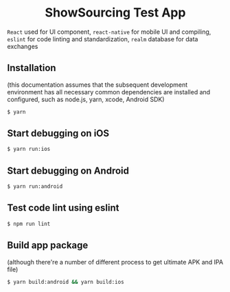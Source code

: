 <h1 align="center">ShowSourcing Test App</h1>

`React` used for UI component, `react-native` for mobile UI and compiling,  `eslint` for code linting and standardization, `realm` database for data exchanges

## Installation
(this documentation assumes that the subsequent development environment has all necessary common dependencies are installed and configured, such as node.js, yarn, xcode, Android SDK)

```bash
$ yarn
```

## Start debugging on iOS

```bash
$ yarn run:ios
```

## Start debugging on Android

```bash
$ yarn run:android
```

## Test code lint using eslint

```bash
$ npm run lint
```

## Build app package
(although there're a number of different process to get ultimate APK and IPA file)

```bash
$ yarn build:android && yarn build:ios
```

